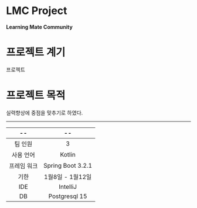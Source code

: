 # LMC Project

**Learning Mate Community**

# 프로젝트 계기
프로젝트

# 프로젝트 목적
실력향상에 중점을 맞추기로 하였다.

---

|   --   |        --         |
|:------:|:-----------------:|
|  팀 인원  |         3         |
| 사용 언어  |      Kotlin       |
| 프레임 워크 | Spring Boot 3.2.1 |
|   기한   |   1월8일 - 1월12일    |
|  IDE   | IntelliJ|
|DB|Postgresql 15|
